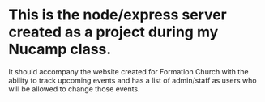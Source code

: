 # This is the node/express server created as a project during my Nucamp class.

It should accompany the website created for Formation Church with the ability to track upcoming events and has a list of admin/staff as users who will be allowed to change those events.